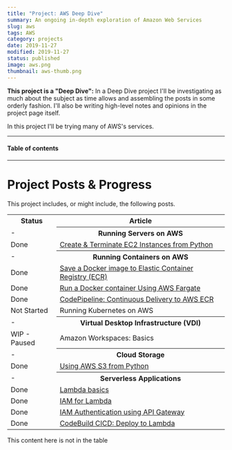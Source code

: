 ```yaml
---
title: "Project: AWS Deep Dive"
summary: An ongoing in-depth exploration of Amazon Web Services
slug: aws
tags: AWS
category: projects
date: 2019-11-27
modified: 2019-11-27
status: published
image: aws.png
thumbnail: aws-thumb.png
---
```


**This project is a "Deep Dive":** In a Deep Dive project I'll be investigating
as much about the subject as time allows and assembling the posts in some
orderly fashion. I'll also be writing high-level notes and opinions in the
project page itself.


In this project I'll be trying many of AWS's services. 

---

#### Table of contents

---


# Project Posts & Progress

This project includes, or might include, the following posts.

<table class="project-table">
  <tr>
    <th>Status</th>
    <th>Article</th>
  </tr>
	<tr>
		<td>-</td>
    <th>Running Servers on AWS</th>
  </tr>
  <tr>
    <td>Done</td>
    <td><a href="/aws-ec2-python.html">Create & Terminate EC2 Instances from Python</a></td>
  </tr>
	<tr>
		<td>-</td>
    <th>Running Containers on AWS</th>
  </tr>
  <tr>
    <td>Done</td>
    <td>
      <a href="/aws-ecr.html">
        Save a Docker image to Elastic Container Registry (ECR)
      </a>
    </td>
  </tr>
  <tr>
		<td>Done</td>
		<td>
      <a href="/aws-fargate.html">
        Run a Docker container Using AWS Fargate
      </a>
    </td>
	</tr>
  <tr>
    <td>Done</td>
    <td><a href="/aws-codepipeline-ecr.html">CodePipeline: Continuous Delivery to AWS ECR</a></td>
  </tr>
  <tr>
    <td>Not Started</td>
    <td>Running Kubernetes on AWS</td>
  <tr>
    <td>-</td>
    <th>Virtual Desktop Infrastructure (VDI)</th>
  </tr>
  <tr>
    <td>WIP - Paused</td>
    <td>Amazon Workspaces: Basics</td>
  </tr>
  <tr>
    <td>-</td>
    <th>Cloud Storage</th>
  </tr>
  <tr>
    <td>Done</td>
    <td>
      <a href="/aws-s3-python.html">
      Using AWS S3 from Python
    </td>
  <tr>
  <tr>
    <td>-</td>
    <th>Serverless Applications</th>
  </tr>
  <tr>
    <td>Done</td>
    <td><a href="/aws-lambda.html">Lambda basics</a></td>
  </tr>
  <tr>
    <td>Done</td>
    <td><a href="/aws-lambda-iam.html">IAM for Lambda</a></td>
  </tr>
  <tr>
    <td>Done</td>
    <td><a href="/aws-api-gateway-iam.html">IAM Authentication using API Gateway</a></td>
  </tr>
  <tr>
    <td>Done</td>
    <td><a href="/aws-labmda-cicd.html">CodeBuild CICD: Deploy to Lambda</a></td>
  </tr>
</table>


This content here is not in the table